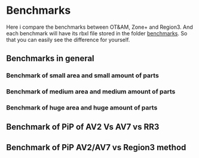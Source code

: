 # Benchmarks
Here i compare the benchmarks between OT&AM, Zone+ and Region3. And each benchmark will have its rbxl file stored in the folder [benchmarks](../../../benchmarks/). So that you can easily see the difference for yourself.

## Benchmarks in general

### Benchmark of small area and small amount of parts

### Benchmark of medium area and medium amount of parts

### Benchmark of huge area and huge amount of parts

## Benchmark of PiP of AV2 Vs AV7 vs RR3

## Benchmark of PiP AV2/AV7 vs Region3 method


